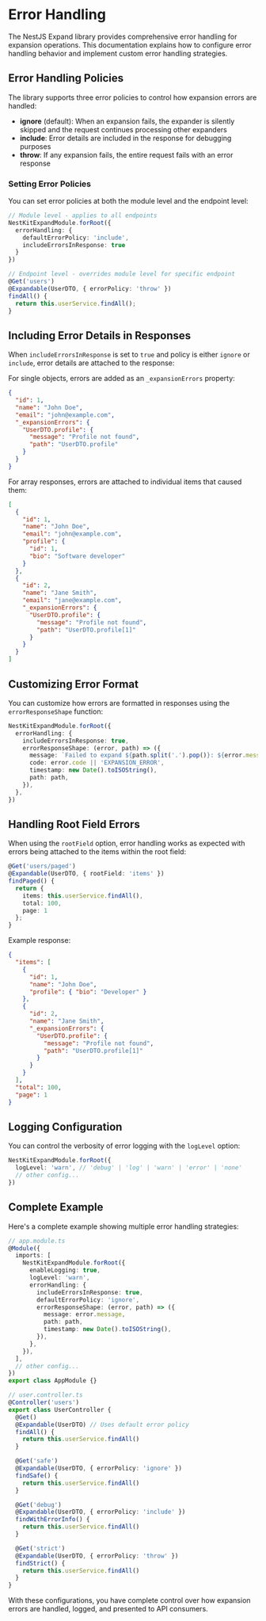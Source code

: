 # Error Handling

The NestJS Expand library provides comprehensive error handling for expansion operations. This documentation explains how to configure error handling behavior and implement custom error handling strategies.

## Error Handling Policies

The library supports three error policies to control how expansion errors are handled:

- **ignore** (default): When an expansion fails, the expander is silently skipped and the request continues processing other expanders
- **include**: Error details are included in the response for debugging purposes
- **throw**: If any expansion fails, the entire request fails with an error response

### Setting Error Policies

You can set error policies at both the module level and the endpoint level:

```typescript
// Module level - applies to all endpoints
NestKitExpandModule.forRoot({
  errorHandling: {
    defaultErrorPolicy: 'include',
    includeErrorsInResponse: true
  }
})

// Endpoint level - overrides module level for specific endpoint
@Get('users')
@Expandable(UserDTO, { errorPolicy: 'throw' })
findAll() {
  return this.userService.findAll();
}
```

## Including Error Details in Responses

When `includeErrorsInResponse` is set to `true` and policy is either `ignore` or `include`, error details are attached to the response:

For single objects, errors are added as an `_expansionErrors` property:

```json
{
  "id": 1,
  "name": "John Doe",
  "email": "john@example.com",
  "_expansionErrors": {
    "UserDTO.profile": {
      "message": "Profile not found",
      "path": "UserDTO.profile"
    }
  }
}
```

For array responses, errors are attached to individual items that caused them:

```json
[
  {
    "id": 1,
    "name": "John Doe",
    "email": "john@example.com",
    "profile": {
      "id": 1,
      "bio": "Software developer"
    }
  },
  {
    "id": 2,
    "name": "Jane Smith",
    "email": "jane@example.com",
    "_expansionErrors": {
      "UserDTO.profile": {
        "message": "Profile not found",
        "path": "UserDTO.profile[1]"
      }
    }
  }
]
```

## Customizing Error Format

You can customize how errors are formatted in responses using the `errorResponseShape` function:

```typescript
NestKitExpandModule.forRoot({
  errorHandling: {
    includeErrorsInResponse: true,
    errorResponseShape: (error, path) => ({
      message: `Failed to expand ${path.split('.').pop()}: ${error.message}`,
      code: error.code || 'EXPANSION_ERROR',
      timestamp: new Date().toISOString(),
      path: path,
    }),
  },
})
```

## Handling Root Field Errors

When using the `rootField` option, error handling works as expected with errors being attached to the items within the root field:

```typescript
@Get('users/paged')
@Expandable(UserDTO, { rootField: 'items' })
findPaged() {
  return {
    items: this.userService.findAll(),
    total: 100,
    page: 1
  };
}
```

Example response:

```json
{
  "items": [
    {
      "id": 1,
      "name": "John Doe",
      "profile": { "bio": "Developer" }
    },
    {
      "id": 2,
      "name": "Jane Smith",
      "_expansionErrors": {
        "UserDTO.profile": {
          "message": "Profile not found",
          "path": "UserDTO.profile[1]"
        }
      }
    }
  ],
  "total": 100,
  "page": 1
}
```

## Logging Configuration

You can control the verbosity of error logging with the `logLevel` option:

```typescript
NestKitExpandModule.forRoot({
  logLevel: 'warn', // 'debug' | 'log' | 'warn' | 'error' | 'none'
  // other config...
})
```

## Complete Example

Here's a complete example showing multiple error handling strategies:

```typescript
// app.module.ts
@Module({
  imports: [
    NestKitExpandModule.forRoot({
      enableLogging: true,
      logLevel: 'warn',
      errorHandling: {
        includeErrorsInResponse: true,
        defaultErrorPolicy: 'ignore',
        errorResponseShape: (error, path) => ({
          message: error.message,
          path: path,
          timestamp: new Date().toISOString(),
        }),
      },
    }),
  ],
  // other config...
})
export class AppModule {}

// user.controller.ts
@Controller('users')
export class UserController {
  @Get()
  @Expandable(UserDTO) // Uses default error policy
  findAll() {
    return this.userService.findAll()
  }

  @Get('safe')
  @Expandable(UserDTO, { errorPolicy: 'ignore' })
  findSafe() {
    return this.userService.findAll()
  }

  @Get('debug')
  @Expandable(UserDTO, { errorPolicy: 'include' })
  findWithErrorInfo() {
    return this.userService.findAll()
  }

  @Get('strict')
  @Expandable(UserDTO, { errorPolicy: 'throw' })
  findStrict() {
    return this.userService.findAll()
  }
}
```

With these configurations, you have complete control over how expansion errors are handled, logged, and presented to API consumers.
